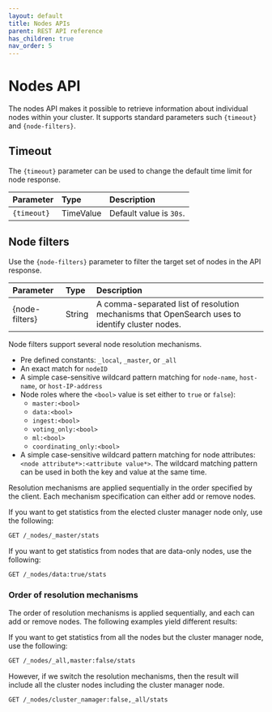 ```yaml
---
layout: default
title: Nodes APIs
parent: REST API reference
has_children: true
nav_order: 5
---
```


# Nodes API

The nodes API makes it possible to retrieve information about individual nodes within your cluster. It supports standard parameters such `{timeout}` and `{node-filters}`.

## Timeout

The `{timeout}` parameter can be used to change the default time limit for node response.

Parameter | Type      | Description
:--- |:----------| :---
`{timeout}` | TimeValue | Default value is `30s`.

## Node filters

Use the `{node-filters}` parameter to filter the target set of nodes in the API response.

Parameter | Type   | Description
:--- |:-------| :---
{node-filters} | String | A comma-separated list of resolution mechanisms that OpenSearch uses to identify cluster nodes.

Node filters support several node resolution mechanisms.

- Pre defined constants: `_local`, `_master`, or `_all`
- An exact match for `nodeID`
- A simple case-sensitive wildcard pattern matching for `node-name`, `host-name`, or `host-IP-address`
- Node roles where the `<bool>` value is set either to `true` or `false`):
  - `master:<bool>` 
  - `data:<bool>`
  - `ingest:<bool>`
  - `voting_only:<bool>`
  - `ml:<bool>`
  - `coordinating_only:<bool>`
- A simple case-sensitive wildcard pattern matching for node attributes: `<node attribute*>:<attribute value*>`. The wildcard matching pattern can be used in both the key and value at the same time.

Resolution mechanisms are applied sequentially in the order specified by the client. Each mechanism specification can either add or remove nodes.

If you want to get statistics from the elected cluster manager node only, use the following:

```bash
GET /_nodes/_master/stats
```

If you want to get statistics from nodes that are data-only nodes, use the following:

```bash
GET /_nodes/data:true/stats
```

### Order of resolution mechanisms

The order of resolution mechanisms is applied sequentially, and each can add or remove nodes. The following examples yield different results:

If you want to get statistics from all the nodes but the cluster manager node, use the following:

```bash
GET /_nodes/_all,master:false/stats
```

However, if we switch the resolution mechanisms, then the result will include all the cluster nodes including the cluster manager node. 

```bash
GET /_nodes/cluster_namager:false,_all/stats
```